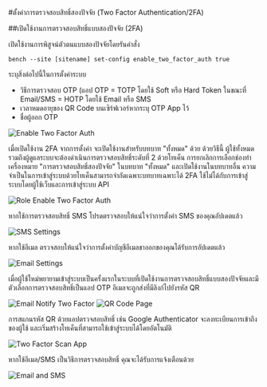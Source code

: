 <!-- add-breadcrumbs -->
#ตั้งค่าการตรวจสอบสิทธิ์สองปัจจัย (Two Factor Authentication/2FA)

##เปิดใช้งานการตรวจสอบสิทธิ์แบบสองปัจจัย (2FA)

เปิดใช้งานการพิสูจน์ตัวตนแบบสองปัจจัยโดยรันคำสั่ง

`bench --site [sitename] set-config enable_two_factor_auth true` 

ระบุสิ่งต่อไปนี้ในการตั้งค่าระบบ

* วิธีการตรวจสอบ OTP (แอป OTP = TOTP โดยใช้ Soft หรือ Hard Token ในขณะที่ Email/SMS = HOTP โดยใช้ Email หรือ SMS
* เวลาหมดอายุของ QR Code บนเซิร์ฟเวอร์หากระบุ OTP App ไว้
* ชื่อผู้ออก OTP

<img alt="Enable Two Factor Auth" class="screenshot" src="{{docs_base_url}}/assets/img/articles/twofactor/twofactor-1.png">


เมื่อเปิดใช้งาน 2FA จากการตั้งค่า จะเปิดใช้งานสำหรับบทบาท "ทั้งหมด" ด้วย ด้วยวิธีนี้ ผู้ใช้ทั้งหมดรวมถึงผู้ดูแลระบบจะต้องดำเนินการตรวจสอบสิทธิ์ระดับที่ 2 ด้วยโทเค็น การยกเลิกการเลือกช่องทำเครื่องหมาย "การตรวจสอบสิทธิ์สองปัจจัย" ในบทบาท "ทั้งหมด" และเปิดใช้งานในบทบาทอื่น ความจำเป็นในการเข้าสู่ระบบด้วยโทเค็นสามารถจำกัดเฉพาะบทบาทเฉพาะได้ 2FA ใช้ไม่ได้กับการเข้าสู่ระบบโดยผู้ใช้เว็บและการเข้าสู่ระบบ API

<img alt="Role Enable Two Factor Auth" class="screenshot" src="{{docs_base_url}}/assets/img/articles/twofactor/twofactor-2.png">

หากใช้การตรวจสอบสิทธิ์ SMS โปรดตรวจสอบให้แน่ใจว่าการตั้งค่า SMS ของคุณอัปเดตแล้ว

<img alt="SMS Settings" class="screenshot" src="{{docs_base_url}}/assets/img/articles/twofactor/twofactor-3.png">

หากใช้อีเมล ตรวจสอบให้แน่ใจว่าการตั้งค่าบัญชีอีเมลขาออกของคุณได้รับการอัปเดตแล้ว

<img alt="Email Settings" class="screenshot" src="{{docs_base_url}}/assets/img/articles/twofactor/twofactor-4.png">

เมื่อผู้ใช้ใหม่พยายามเข้าสู่ระบบเป็นครั้งแรกในระบบที่เปิดใช้งานการตรวจสอบสิทธิ์แบบสองปัจจัยและมีตัวเลือกการตรวจสอบสิทธิ์เป็นแอป OTP อีเมลจะถูกส่งที่มีลิงก์ไปยังรหัส QR

<img alt="Email Notify Two Factor" class="screenshot" src="{{docs_base_url}}/assets/img/articles/twofactor/twofactor-5.png">
<img alt="QR Code Page" class="screenshot" src="{{docs_base_url}}/assets/img/articles/twofactor/twofactor-6.png">

การสแกนรหัส QR ด้วยแอปตรวจสอบสิทธิ์ เช่น Google Authenticator จะลงทะเบียนการเข้าถึงของผู้ใช้ และเริ่มสร้างโทเค็นที่สามารถใช้เข้าสู่ระบบได้โดยอัตโนมัติ

<img alt="Two Factor Scan App" class="screenshot" src="{{docs_base_url}}/assets/img/articles/twofactor/twofactor_app.jpeg">

หากใช้อีเมล/SMS เป็นวิธีการตรวจสอบสิทธิ์ คุณจะได้รับการแจ้งเตือนด้วย

<img alt="Email and SMS" class="screenshot" src="{{docs_base_url}}/assets/img/articles/twofactor/twofactor-8.png">
